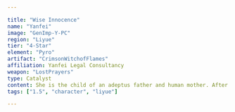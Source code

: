 ```yaml
---

title: "Wise Innocence"
name: "Yanfei"
image: "GenImp-Y-PC"
region: "Liyue"
tier: "4-Star"
element: "Pyro"
artifact: "CrimsonWitchofFlames"
affiliation: Yanfei Legal Consultancy
weapon: "LostPrayers"
type: Catalyst
content: She is the child of an adeptus father and human mother. After she grew up, her parents left to go on an adventure, placing her in the care of Madame Ping. She resides in Liyue, serving as a legal advisor for its people.
tags: ["1.5", "character", "liyue"]

---
```


